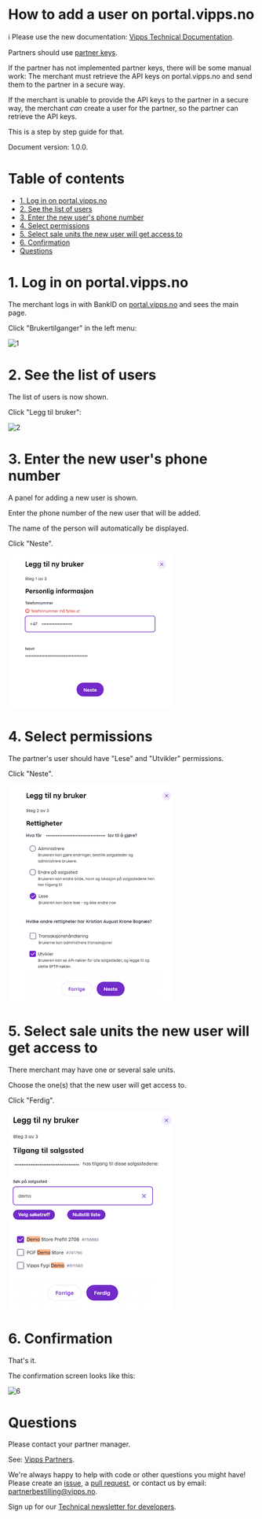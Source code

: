<!-- START_METADATA
---
title: How to add a user on the portal
sidebar_position: 25
pagination_next: null
pagination_prev: null
---
END_METADATA -->

# How to add a user on portal.vipps.no

<!-- START_COMMENT -->

ℹ️ Please use the new documentation:
[Vipps Technical Documentation](https://vippsas.github.io/vipps-developer-docs/docs/vipps-partner/add-portal-user).

<!-- END_COMMENT -->

Partners should use
[partner keys](https://vippsas.github.io/vipps-developer-docs/docs/vipps-partner/partner-keys).

If the partner has not implemented partner keys, there will be some manual work:
The merchant must retrieve the API keys on portal.vipps.no and send them to the
partner in a secure way.

If the merchant is unable to provide the API keys to the partner in a secure
way, the merchant _can_ create a user for the partner, so the partner can
retrieve the API keys.

This is a step by step guide for that.

Document version: 1.0.0.

<!-- START_TOC -->

# Table of contents

* [1. Log in on portal.vipps.no](#1-log-in-on-portalvippsno)
* [2. See the list of users](#2-see-the-list-of-users)
* [3. Enter the new user's phone number](#3-enter-the-new-users-phone-number)
* [4. Select permissions](#4-select-permissions)
* [5. Select sale units the new user will get access to](#5-select-sale-units-the-new-user-will-get-access-to)
* [6. Confirmation](#6-confirmation)
* [Questions](#questions)

<!-- END_TOC -->

# 1. Log in on portal.vipps.no

The merchant logs in with BankID on
[portal.vipps.no](https://portal.vipps.no)
and sees the main page.

Click "Brukertilganger" in the left menu:

![1](images/portal-add-user-1.png)

# 2. See the list of users

The list of users is now shown.

Click "Legg til bruker":

![2](images/portal-add-user-2.png)

# 3. Enter the new user's phone number

A panel for adding a new user is shown.

Enter the phone number of the new user that will be added.

The name of the person will automatically be displayed.

Click "Neste".

![3](images/portal-add-user-3.png)

# 4. Select permissions

The partner's user should have "Lese" and "Utvikler" permissions.

Click "Neste".

![4](images/portal-add-user-4.png)

# 5. Select sale units the new user will get access to

There merchant may have one or several sale units.

Choose the one(s) that the new user will get access to.

Click "Ferdig".

![5](images/portal-add-user-5.png)

# 6. Confirmation

That's it.

The confirmation screen looks like this:

![6](images/portal-add-user-6.png)

# Questions

Please contact your partner manager.

See: [Vipps Partners](README.md).

We're always happy to help with code or other questions you might have!
Please create an [issue](https://github.com/vippsas/vipps-developers/issues),
a [pull request](https://github.com/vippsas/vipps-developers/pulls),
or contact us by email: [partnerbestilling@vipps.no](mailto:partnerbestilling@vipps.no).

Sign up for our [Technical newsletter for developers](https://vippsas.github.io/vipps-developer-docs/docs/vipps-developers/newsletters).
